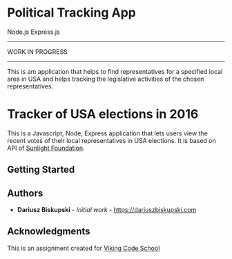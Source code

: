 # Political Tracking App

Node.js
Express.js

________________________________________________________________
WORK IN PROGRESS
________________________________________________________________
This is am application that helps to find representatives for a specified local area in USA and helps tracking the legislative activities of the chosen representatives.


# Tracker of USA elections in 2016

This is a Javascript, Node, Express application that lets users view the recent votes of their local representatives in USA elections. It is based on API of [Sunlight Foundation](https://sunlightlabs.github.io/congress/).

## Getting Started



## Authors

* **Dariusz Biskupski** - *Initial work* - https://dariuszbiskupski.com


## Acknowledgments

This is an assignment created for [Viking Code School](https://www.vikingcodeschool.com/)

